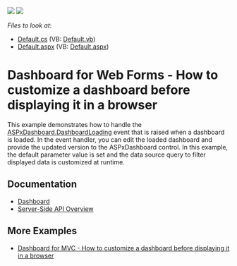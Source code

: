 <!-- default badges list -->
[![](https://img.shields.io/badge/Open_in_DevExpress_Support_Center-FF7200?style=flat-square&logo=DevExpress&logoColor=white)](https://supportcenter.devexpress.com/ticket/details/T830461)
[![](https://img.shields.io/badge/📖_How_to_use_DevExpress_Examples-e9f6fc?style=flat-square)](https://docs.devexpress.com/GeneralInformation/403183)
<!-- default badges end -->
<!-- default file list -->
*Files to look at*:

* [Default.cs](./CS/WebApplication7/Default.aspx.cs) (VB: [Default.vb](./VB/WebApplication7/Default.aspx.vb))
* [Default.aspx](./CS/WebApplication7/Default.aspx) (VB: [Default.aspx](./VB/WebApplication7/Default.aspx))
<!-- default file list end -->

# Dashboard for Web Forms - How to customize a dashboard before displaying it in a browser

This example demonstrates how to handle the [ASPxDashboard.DashboardLoading](https://docs.devexpress.com/Dashboard/DevExpress.DashboardWeb.ASPxDashboard.DashboardLoading) event that is raised when a dashboard is loaded. In the event handler, you can edit the loaded dashboard and provide the updated version to the ASPxDashboard control. In this example, the default parameter value is set and the data source query to filter displayed data is customized at runtime.

## Documentation

- [Dashboard](https://docs.devexpress.com/Dashboard/DevExpress.DashboardCommon.Dashboard)
- [Server-Side API Overview](https://docs.devexpress.com/Dashboard/12139/web-dashboard/aspnet-web-forms-dashboard-control/server-side-api-overview)

## More Examples

- [Dashboard for MVC - How to customize a dashboard before displaying it in a browser](https://github.com/DevExpress-Examples/how-to-customize-a-dashboard-before-displaying-it-in-a-browser-t596822)
